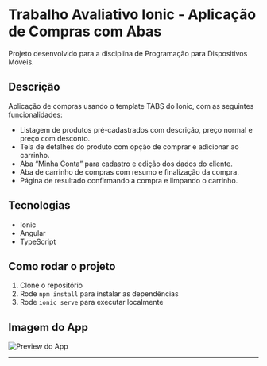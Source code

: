 # Trabalho Avaliativo Ionic - Aplicação de Compras com Abas

Projeto desenvolvido para a disciplina de Programação para Dispositivos Móveis.

## Descrição

Aplicação de compras usando o template TABS do Ionic, com as seguintes funcionalidades:

- Listagem de produtos pré-cadastrados com descrição, preço normal e preço com desconto.
- Tela de detalhes do produto com opção de comprar e adicionar ao carrinho.
- Aba “Minha Conta” para cadastro e edição dos dados do cliente.
- Aba de carrinho de compras com resumo e finalização da compra.
- Página de resultado confirmando a compra e limpando o carrinho.

## Tecnologias

- Ionic  
- Angular  
- TypeScript  

## Como rodar o projeto

1. Clone o repositório  
2. Rode `npm install` para instalar as dependências  
3. Rode `ionic serve` para executar localmente  

## Imagem do App

![Preview do App](https://imgur.com/FMaT13Y)

---
